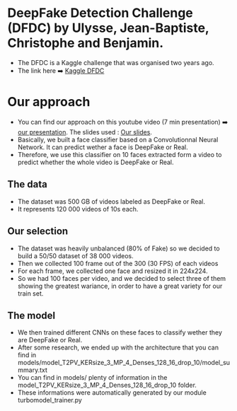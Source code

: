 # DeepFake Detection Challenge (DFDC) by Ulysse, Jean-Baptiste, Christophe and Benjamin.
- The DFDC is a Kaggle challenge that was organised two years ago.
- The link here :arrow_right: [Kaggle DFDC](https://www.kaggle.com/c/deepfake-detection-challenge)

# Our approach
- You can find our approach on this youtube video (7 min presentation) :arrow_right: [our presentation](https://youtu.be/vwwDGtuFbSQ?t=748). The slides used : [Our slides](https://docs.google.com/presentation/d/1HIfiFZGQcne0gnbyxlqfHt6dCbZ-ZzzyAyGkfhgy81c/edit?usp=sharing).
- Basically, we built a face classifier based on a Convolutionnal Neural Network. It can predict wether a face is DeepFake or Real.
- Therefore, we use this classifier on 10 faces extracted form a video to predict whether the whole video is DeepFake or Real.
## The data
- The dataset was 500 GB of videos labeled as DeepFake or Real.
- It represents 120 000 videos of 10s each.
## Our selection
- The dataset was heavily unbalanced (80% of Fake) so we decided to build a 50/50 dataset of 38 000 videos.
- Then we collected 100 frame out of the 300 (30 FPS) of each videos
- For each frame, we collected one face and resized it in 224x224.
- So we had 100 faces per video, and we decided to select three of them showing the greatest wariance, in order to have a great variety for our train set.
## The model
- We then trained different CNNs on these faces to classify wether they are DeepFake or Real.
- After some research, we ended up with the architecture that you can find in models/model_T2PV_KERsize_3_MP_4_Denses_128_16_drop_10/model_summary.txt
- You can find in models/ plenty of information in the model_T2PV_KERsize_3_MP_4_Denses_128_16_drop_10 folder.
- These informations were automatically generated by our module turbomodel_trainer.py
